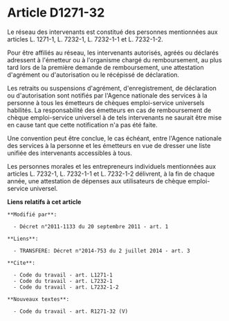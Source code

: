 # Article D1271-32

Le réseau des intervenants est constitué des personnes mentionnées aux articles L. 1271-1, L. 7232-1, L. 7232-1-1 et L.
7232-1-2. 

Pour être affiliés au réseau, les intervenants autorisés, agréés ou déclarés adressent à l'émetteur ou à l'organisme chargé
du remboursement, au plus tard lors de la première demande de remboursement, une attestation d'agrément ou d'autorisation ou
le récépissé de déclaration. 

Les retraits ou suspensions d'agrément, d'enregistrement, de déclaration ou d'autorisation sont notifiés par l'Agence
nationale des services à la personne à tous les émetteurs de chèques emploi-service universels habilités. La responsabilité
des émetteurs en cas de remboursement de chèque emploi-service universel à de tels intervenants ne saurait être mise en cause
tant que cette notification n'a pas été faite. 

Une convention peut être conclue, le cas échéant, entre l'Agence nationale des services à la personne et les émetteurs en vue
de dresser une liste unifiée des intervenants accessibles à tous. 

Les personnes morales et les entrepreneurs individuels mentionnées aux articles L. 7232-1, L. 7232-1-1 et L. 7232-1-2
délivrent, à la fin de chaque année, une attestation de dépenses aux utilisateurs de chèque emploi-service universel.

**Liens relatifs à cet article**

	**Modifié par**:

	  - Décret n°2011-1133 du 20 septembre 2011 - art. 1

	**Liens**:

	  - TRANSFERE: Décret n°2014-753 du 2 juillet 2014 - art. 3

	**Cite**:

	  - Code du travail - art. L1271-1
	  - Code du travail - art. L7232-1
	  - Code du travail - art. L7232-1-2

	**Nouveaux textes**:

	  - Code du travail - art. R1271-32 (V)
